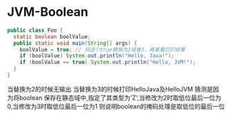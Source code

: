 # JVM-Boolean

```java
public class Foo {
  static boolean boolValue;
  public static void main(String[] args) {
    boolValue = true; // 将这个true替换为2或者3，再看看打印结果
    if (boolValue) System.out.println("Hello, Java!");
    if (boolValue == true) System.out.println("Hello, JVM!");
  }
}
```
当替换为2的时候无输出
当替换为3的时候打印HelloJava及HelloJVM
猜测是因为将boolean 保存在静态域中,指定了其类型为'Z',当修改为2时取低位最后一位为0,当修改为3时取低位最后一位为1
则说明boolean的掩码处理是取低位的最后一位